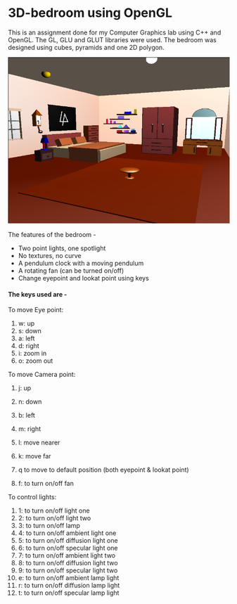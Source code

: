 # 3D-bedroom using OpenGL
This is an assignment done for my Computer Graphics lab using C++ and OpenGL. The GL, GLU and GLUT libraries were used. The bedroom was designed using cubes, pyramids and one 2D polygon.

![picture alt](https://github.com/n-gauhar/3D-bedroom/blob/main/bedroom.png)

The features of the bedroom - 
* Two point lights, one spotlight
* No textures, no curve
* A pendulum clock with a moving pendulum
* A rotating fan (can be turned on/off)
* Change eyepoint and lookat point using keys

#### The keys used are -  

To move Eye point:
1. w: up
2. s: down
3. a: left
4. d: right
5. i: zoom in
6. o: zoom out

To move Camera point:
1. j: up
2. n: down
3. b: left
4. m: right
5. l: move nearer
6. k: move far
    

1. q to move to default position (both eyepoint & lookat point)
2. f: to turn on/off fan

To control lights:
1. 1: to turn on/off light one
2. 2: to turn on/off light two
3. 3: to turn on/off lamp
4. 4: to turn on/off ambient light one
5. 5: to turn on/off diffusion light one
6. 6: to turn on/off specular light one 
7. 7: to turn on/off ambient light two
8. 8: to turn on/off diffusion light two
9. 9: to turn on/off specular light two
10. e: to turn on/off ambient lamp light
11. r: to turn on/off diffusion lamp light
12. t: to turn on/off specular lamp light      
